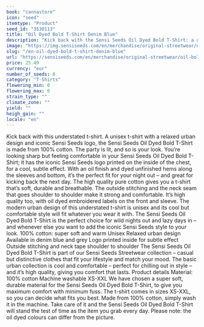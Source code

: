 ```yaml
---
book: "cannastore"
icon: "seed"
itemtype: "Product"
seed_id: "3530113"
title: "Oil Dyed Bold T-Shirt Denim Blue"
description: "Kick back with the Sensi Seeds Oil Dyed Bold T-Shirt: a unisex t-shirt with a relaxed urban design and subtle Sensi Seeds logo. Buy online now!"
image: "https://img.sensiseeds.com/en/merchandise/original-streetwear/oil-bold-t-shirt-denim-blue-image.png"
slug: "/en-oil-dyed-bold-t-shirt-denim-blue"
url: "https://sensiseeds.com/en/merchandise/original-streetwear/oil-bold-t-shirt-denim-blue?a_aid=cannastore"
price: 25.49
currency: "eur"
number_of_seeds: 0
category: "T-Shirts"
flowering_min: 0
flowering_max: 0
strain_type: ""
climate_zone: ""
yield: ""
heigh_gain: ""
locale: "en"
---
```

Kick back with this understated t-shirt. A unisex t-shirt with a relaxed urban design and iconic Sensi Seeds logo, the Sensi Seeds Oil Dyed Bold T-Shirt is made from 100% cotton. The party is lit, and so is your look. You’re looking sharp but feeling comfortable in your Sensi Seeds Oil Dyed Bold T-Shirt; it has the iconic Sensi Seeds logo printed on the inside of the chest, for a cool, subtle effect. With an oil finish and dyed unfinished hems along the sleeves and bottom, it’s the perfect fit for your night out – and great for kicking back the next day. The high quality pure cotton gives you a t-shirt that’s soft, durable and breathable. The outside stitching and the neck seam that goes shoulder to shoulder make it strong and comfortable. It’s high quality too, with oil dyed embroidered labels on the front and sleeve. The modern urban design of this understated t-shirt is unisex and its cool but comfortable style will fit whatever you wear it with. The Sensi Seeds Oil Dyed Bold T-Shirt is the perfect choice for wild nights out and lazy days in – and whenever else you want to add the iconic Sensi Seeds style to your look. 100% cotton: super soft and warm Unisex Relaxed urban design Available in denim blue and grey Logo printed inside for subtle effect Outside stitching and neck tape shoulder to shoulder The Sensi Seeds Oil Dyed Bold T-Shirt is part of our Sensi Seeds Streetwear collection – casual but distinctive clothes that fit your lifestyle and match your mood. The basic urban collection is cool and comfortable – perfect for chilling out in style – and it’s high quality, giving you comfort that lasts. Product details Material: 100% cotton Machine washable XS-XXL We have chosen a super soft, durable material for the Sensi Seeds Oil Dyed Bold T-Shirt, to give you maximum comfort with minimum fuss. The t-shirt comes in sizes XS-XXL, so you can decide what fits you best. Made from 100% cotton, simply wash it in the machine. Take care of it and the Sensi Seeds Oil Dyed Bold T-Shirt will stand the test of time as the item you grab every day. Please note: the oil dyed colours can differ from the picture.
